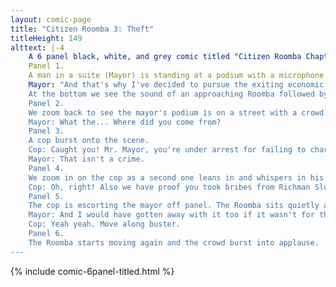 ```yaml
---
layout: comic-page
title: "Citizen Roomba 3: Theft"
titleHeight: 149
alttext: |-4 
    A 6 panel black, white, and grey comic titled "Citizen Roomba Chapter 6: Justice".
    Panel 1.
    A man in a suite (Mayor) is standing at a podium with a microphone. A city skyline is visible in the background.
    Mayor: "And that's why I've decided to pursue the exiting economic opportunity that allows Richman Sludge to dump sludge in our river.
    At the bottom we see the sound of an approaching Roomba followed by a light bump.
    Panel 2.
    We zoom back to see the mayor's podium is on a street with a crowd in front of him. He's looking curiously at a Roomba at his feet.
    Mayor: What the... Where did you come from?
    Panel 3.
    A cop burst onto the scene.
    Cop: Caught you! Mr. Mayor, you're under arrest for failing to charge an adorable house hold appliance!
    Mayor: That isn't a crime.
    Panel 4.
    We zoom in on the cop as a second one leans in and whispers in his ear.
    Cop: Oh, right! Also we have proof you took bribes from Richman Sludge.
    Panel 5.
    The cop is escorting the mayor off panel. The Roomba sits quietly at the bottom.
    Mayor: And I would have gotten away with it too if it wasn't for that meddling vacuum!
    Cop: Yeah yeah. Move along buster.
    Panel 6.
    The Roomba starts moving again and the crowd burst into applause.
---
```

{% include comic-6panel-titled.html %}